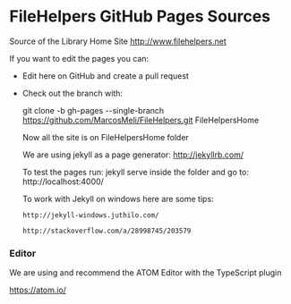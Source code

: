 # FileHelpers GitHub Pages Sources

Source of the Library Home Site
http://www.filehelpers.net

If you want to edit the pages you can:

 * Edit here on GitHub and create a pull request
 * Check out the branch with:

    git clone -b gh-pages --single-branch https://github.com/MarcosMeli/FileHelpers.git FileHelpersHome

    Now all the site is on FileHelpersHome folder

    We are using jekyll as a page generator: http://jekyllrb.com/

   To test the pages run: jekyll serve inside the folder and go to: http://localhost:4000/

   To work with Jekyll on windows here are some tips:

       http://jekyll-windows.juthilo.com/

       http://stackoverflow.com/a/28998745/203579


### Editor

We are using and recommend the ATOM Editor with the TypeScript plugin

https://atom.io/
